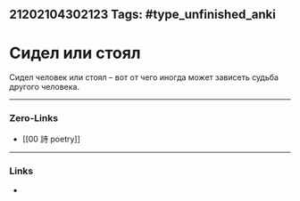 21202104302123
Tags: #type_unfinished_anki 
---
# Сидел или стоял

Сидел человек или стоял – вот от чего иногда может зависеть судьба другого человека.

---
### Zero-Links
- [[00 詩 poetry]]
---
### Links
-